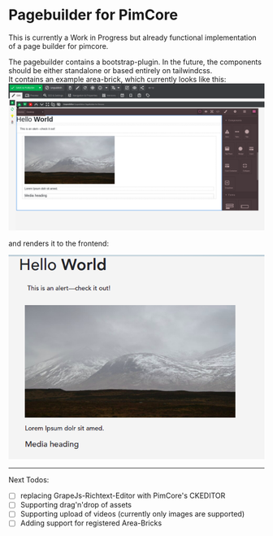 # Pagebuilder for PimCore

This is currently a Work in Progress but already functional implementation of a page builder for pimcore.

The pagebuilder contains a bootstrap-plugin.
In the future, the components should be either standalone or based entirely on tailwindcss.  
It contains an example area-brick, which currently looks like this:
![Backend Layout](doc/example-image-admin.png)

and renders it to the frontend:

![Frontend Layout](doc/example-image-frontend.png)

------------

Next Todos:

- [ ] replacing GrapeJs-Richtext-Editor with PimCore's CKEDITOR
- [ ] Supporting drag'n'drop of assets
- [ ] Supporting upload of videos (currently only images are supported)
- [ ] Adding support for registered Area-Bricks
